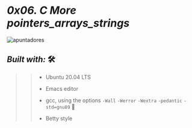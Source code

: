 # *_0x06. C More pointers_arrays_strings_*

![apuntadores](https://user-images.githubusercontent.com/85587286/199146552-dc46f99f-624c-4836-ac4d-86f27300c35e.gif)


## **_Built with:_** 🛠️

>> * Ubuntu 20.04 LTS
>> 
>> * Emacs editor
>> 
>> * gcc, using the options `-Wall` `-Werror` `-Wextra` `-pedantic` `-std=gnu89` 🏁
>> 
>> * Betty style


